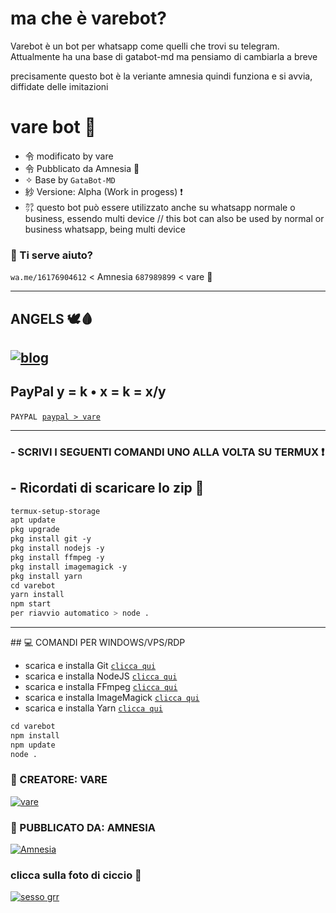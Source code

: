 # ma che è varebot?
Varebot è un bot per whatsapp come quelli che trovi su telegram. Attualmente ha una base di gatabot-md ma pensiamo di cambiarla a breve

precisamente questo bot è la veriante amnesia quindi funziona e si avvia, diffidate delle imitazioni




# vare bot 🥀
- 令 modificato by vare 
- 令 Pubblicato da Amnesia 🍭
- ✧ Base by `GataBot-MD`
- 紗 Versione: Alpha (Work in progess) ❗
- ㌌ questo bot può essere utilizzato anche su whatsapp normale o business, essendo multi device //
             this bot can also be used by normal or business whatsapp, being multi device

### 💫 Ti serve aiuto? 

`wa.me/16176904612` < Amnesia
`687989899` < vare 💫

 -----  

## ANGELS 🕊️🩸  

[![blog](https://img.shields.io/badge/gruppo/angels-25D366?style=for-the-badge&logo=whatsapp&logoColor=white  
 )](https://chat.whatsapp.com/KdJNn1xjtQK6At66FAsz6o) 
 ----- 
## PayPal y = k • x = k = x/y
 
```PAYPAL```  [`paypal > vare`](https://paypal.me/realvare) 
 
------------------ 
  
### - SCRIVI I SEGUENTI COMANDI UNO ALLA VOLTA SU TERMUX ❗
## - Ricordati di scaricare lo zip 💖

 ```bash 
 termux-setup-storage 
 apt update  
 pkg upgrade  
 pkg install git -y 
 pkg install nodejs -y 
 pkg install ffmpeg -y 
 pkg install imagemagick -y 
 pkg install yarn 
 cd varebot
 yarn install  
 npm start
 per riavvio automatico > node .
 ``` 
 ---- 
 ## 💻 COMANDI PER WINDOWS/VPS/RDP
  
 - scarica e installa Git [`clicca qui`](https://git-scm.com/downloads) 
 - scarica e installa NodeJS [`clicca qui`](https://nodejs.org/en/download) 
 - scarica e installa FFmpeg [`clicca qui`](https://ffmpeg.org/download.html)
 - scarica e installa ImageMagick [`clicca qui`](https://imagemagick.org/script/download.php) 
 - scarica e installa Yarn [`clicca qui`](https://classic.yarnpkg.com/en/docs/install#windows-stable) 
  
 ```bash 
 cd varebot
 npm install 
 npm update 
 node . 
 ``` 
 
### 🌟 CREATORE: VARE


[![vare](https://github.com/realvare.png?size=100)](https://github.com/realvare) 

### 🍭 PUBBLICATO DA: AMNESIA



[![Amnesia](https://github.com/AmnesiaReal.png?size=95)](https://github.com/AmnesiaReal) 



### clicca sulla foto di ciccio 💖


[![sesso grr](https://img.youtube.com/vi/L17ZAD2iHjo/0.jpg)](https://www.youtube.com/watch?v=dQw4w9WgXcQ)
